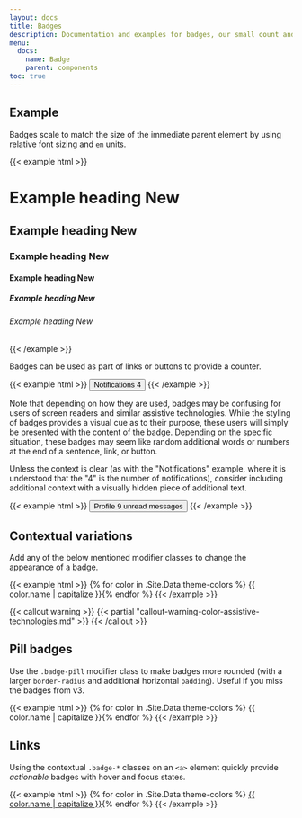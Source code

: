 ```yaml
---
layout: docs
title: Badges
description: Documentation and examples for badges, our small count and labeling component.
menu:
  docs:
    name: Badge
    parent: components
toc: true
---
```


## Example

Badges scale to match the size of the immediate parent element by using relative font sizing and `em` units.

{{< example html >}}
<h1>Example heading <span class="badge badge-secondary">New</span></h1>
<h2>Example heading <span class="badge badge-secondary">New</span></h2>
<h3>Example heading <span class="badge badge-secondary">New</span></h3>
<h4>Example heading <span class="badge badge-secondary">New</span></h4>
<h5>Example heading <span class="badge badge-secondary">New</span></h5>
<h6>Example heading <span class="badge badge-secondary">New</span></h6>
{{< /example >}}

Badges can be used as part of links or buttons to provide a counter.

{{< example html >}}
<button type="button" class="btn btn-primary">
  Notifications <span class="badge badge-light">4</span>
</button>
{{< /example >}}

Note that depending on how they are used, badges may be confusing for users of screen readers and similar assistive technologies. While the styling of badges provides a visual cue as to their purpose, these users will simply be presented with the content of the badge. Depending on the specific situation, these badges may seem like random additional words or numbers at the end of a sentence, link, or button.

Unless the context is clear (as with the "Notifications" example, where it is understood that the "4" is the number of notifications), consider including additional context with a visually hidden piece of additional text.

{{< example html >}}
<button type="button" class="btn btn-primary">
  Profile <span class="badge badge-light">9</span>
  <span class="sr-only">unread messages</span>
</button>
{{< /example >}}

## Contextual variations

Add any of the below mentioned modifier classes to change the appearance of a badge.

{{< example html >}}
{% for color in .Site.Data.theme-colors %}
<span class="badge badge-{{ color.name }}">{{ color.name | capitalize }}</span>{% endfor %}
{{< /example >}}

{{< callout warning >}}
{{< partial "callout-warning-color-assistive-technologies.md" >}}
{{< /callout >}}

## Pill badges

Use the `.badge-pill` modifier class to make badges more rounded (with a larger `border-radius` and additional horizontal `padding`). Useful if you miss the badges from v3.

{{< example html >}}
{% for color in .Site.Data.theme-colors %}
<span class="badge badge-pill badge-{{ color.name }}">{{ color.name | capitalize }}</span>{% endfor %}
{{< /example >}}

## Links

Using the contextual `.badge-*` classes on an `<a>` element quickly provide _actionable_ badges with hover and focus states.

{{< example html >}}
{% for color in .Site.Data.theme-colors %}
<a href="#" class="badge badge-{{ color.name }}">{{ color.name | capitalize }}</a>{% endfor %}
{{< /example >}}
